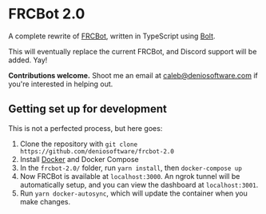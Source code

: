 # FRCBot 2.0

A complete rewrite of [FRCBot](https://github.com/deniosoftware/frcbot), written in TypeScript using [Bolt](https://slack.dev/bolt-js).

This will eventually replace the current FRCBot, and Discord support will be added. Yay!

**Contributions welcome.** Shoot me an email at caleb@deniosoftware.com if you're interested in helping out.

## Getting set up for development

This is not a perfected process, but here goes:

1. Clone the repository with `git clone https://github.com/deniosoftware/frcbot-2.0`
2. Install [Docker](https://) and Docker Compose
3. In the `frcbot-2.0/` folder, run `yarn install`, then `docker-compose up`
4. Now FRCBot is available at `localhost:3000`. An ngrok tunnel will be automatically setup, and you can view the dashboard at `localhost:3001`.
5. Run `yarn docker-autosync`, which will update the container when you make changes.
